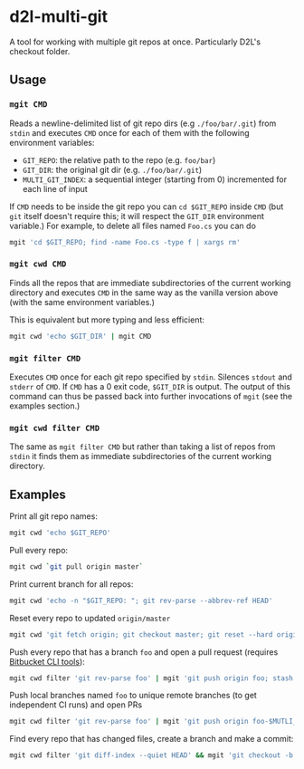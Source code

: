 # d2l-multi-git

A tool for working with multiple git repos at once. Particularly D2L's checkout folder.

## Usage

### `mgit CMD`

Reads a newline-delimited list of git repo dirs (e.g `./foo/bar/.git`) from `stdin` and executes `CMD` once for each of them with the following environment variables:

* `GIT_REPO`: the relative path to the repo (e.g. `foo/bar`)
* `GIT_DIR`: the original git dir (e.g. `./foo/bar/.git`)
* `MULTI_GIT_INDEX`: a sequential integer (starting from 0) incremented for each line of input

If `CMD` needs to be inside the git repo you can `cd $GIT_REPO` inside `CMD` (but `git` itself doesn't require this; it will respect the `GIT_DIR` environment variable.) For example, to delete all files named `Foo.cs` you can do 

```sh
mgit 'cd $GIT_REPO; find -name Foo.cs -type f | xargs rm'
```

### `mgit cwd CMD`

Finds all the repos that are immediate subdirectories of the current working directory and executes `CMD` in the same way as the vanilla version above (with the same environment variables.)

This is equivalent but more typing and less efficient:

```sh
mgit cwd 'echo $GIT_DIR' | mgit CMD
```

### `mgit filter CMD`

Executes `CMD` once for each git repo specified by `stdin`. Silences `stdout` and `stderr` of `CMD`. If `CMD` has a 0 exit code, `$GIT_DIR` is output. The output of this command can thus be passed back into further invocations of `mgit` (see the examples section.)

### `mgit cwd filter CMD`

The same as `mgit filter CMD` but rather than taking a list of repos from `stdin` it finds them as immediate subdirectories of the current working directory.

## Examples

Print all git repo names:

```sh
mgit cwd 'echo $GIT_REPO'
```

Pull every repo:

```sh
mgit cwd `git pull origin master`
```

Print current branch for all repos:

```sh
mgit cwd 'echo -n "$GIT_REPO: "; git rev-parse --abbrev-ref HEAD'
```

Reset every repo to updated `origin/master`

```sh
mgit cwd 'git fetch origin; git checkout master; git reset --hard origin/master'
```

Push every repo that has a branch `foo` and open a pull request (requires [Bitbucket CLI tools](http://todo)):

```sh
mgit cwd filter 'git rev-parse foo' | mgit 'git push origin foo; stash pull-request foo master'
```

Push local branches named `foo` to unique remote branches (to get independent CI runs) and open PRs

```sh
mgit cwd filter 'git rev-parse foo' | mgit 'git push origin foo-$MUTLI_GIT_INDEX; stash pull-request foo-$MULTI_GIT_INDEX master'
```

Find every repo that has changed files, create a branch and make a commit:

```sh
mgit cwd filter 'git diff-index --quiet HEAD' && mgit 'git checkout -b my-branch; git commit -am "All the changes excluding new files"'
```
